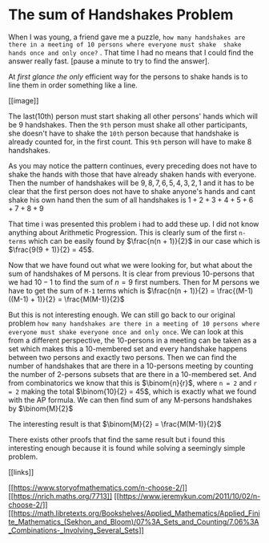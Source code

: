 # The sum of Handshakes Problem

When I was young, a friend gave me a puzzle, `how many handshakes are there in a meeting of 10 persons where everyone must shake  shake hands once and only once?` . That time I had no means that I could find the answer really fast. [pause a minute to try to find the answer].

At _first glance the only_ efficient way for the persons to shake hands is to line them in order something like a line.

[[image]]

The last(10th) person must start shaking all other persons' hands which will be $9$ handshakes. Then the `9th` person must shake all other participants, she doesn't have to shake the `10th` person because that handshake is already counted for, in the first count. This `9th` person will have to make 8 handshakes.

As you may notice the pattern continues, every preceding does not have to shake the hands with those that have already shaken hands with everyone. Then the number of handshakes will be $9,8,7,6,5,4,3,2,1$ and it has to be clear that the first person does not have to shake anyone's hands and cant shake his own hand then the sum of all handshakes is $1+2+3+4+5+6+7+8+9$

That time i was presented this problem i had to add these up. I did not know anything about Arithmetic Progression. This is clearly sum of the first `n-terms` which can be easily found by $\frac{n(n + 1)}{2}$ in our case which is $\frac{9(9 + 1)}{2} = 45$.

Now that we have found out what we were looking for, but what about the sum of handshakes of M persons. It is clear from previous 10-persons that we had $10 - 1$ to find the sum of $n = 9$ first numbers. Then for M persons we have to get the sum of `M-1` terms which is $\frac{n(n + 1)}{2} = \frac{(M-1)((M-1) + 1)}{2} = \frac{M(M-1)}{2}$

But this is not interesting enough. We can still go back to our original problem `how many handshakes are there in a meeting of 10 persons where everyone must shake everyone once and only once`. We can look at this from a different perspective, the 10-persons in a meeting can be taken as a set which makes this a 10-membered set and every handshake happens between two persons and exactly two persons. Then we can find the number of handshakes that are there in a 10-persons meeting by counting the number of 2-persons subsets that are there in a 10-membered set. And from combinatorics we know that this is $\binom{n}{r}$, where `n = 2` and `r = 2` making the total $\binom{10}{2} = 45$, which is exactly what we found with the AP formula. We can then find sum of any M-persons handshakes by $\binom{M}{2}$

The interesting result is that $\binom{M}{2} = \frac{M(M-1)}{2}$

There exists other proofs that find the same result but i found this interesting enough because it is found while solving a seemingly simple problem.

[[links]]

[[https://www.storyofmathematics.com/n-choose-2/]]
[[https://nrich.maths.org/7713]]
[[https://www.jeremykun.com/2011/10/02/n-choose-2/]]
[[https://math.libretexts.org/Bookshelves/Applied_Mathematics/Applied_Finite_Mathematics_(Sekhon_and_Bloom)/07%3A_Sets_and_Counting/7.06%3A_Combinations-_Involving_Several_Sets]]
